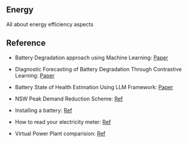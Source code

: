 ## Energy
All about energy efficiency aspects


## Reference

- Battery Degradation approach using Machine Learning: [Paper](https://arxiv.org/pdf/2410.14347)
- Diagnostic Forecasting of Battery Degradation Through Contrastive Learning: [Paper](https://arxiv.org/abs/2501.10492)
- Battery State of Health Estimation Using LLM Framework: [Paper](https://arxiv.org/html/2501.18123v1)

- NSW Peak Demand Reduction Scheme: [Ref](https://www.energy.nsw.gov.au/nsw-plans-and-progress/regulation-and-policy/energy-security-safeguard/peak-demand-reduction-scheme)
- Installing a battery: [Ref](https://www.energy.nsw.gov.au/households/rebates-grants-and-schemes/household-energy-saving-upgrades/install-battery)

- How to read your electricity meter: [Ref](https://www.endeavourenergy.com.au/your-energy/your-electricity-meter/how-to-read-your-meter)


- Virtual Power Plant comparision: [Ref](https://www.solarquotes.com.au/battery-storage/vpp-comparison/)



